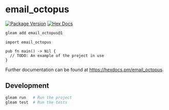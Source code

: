 # email_octopus

[![Package Version](https://img.shields.io/hexpm/v/email_octopus)](https://hex.pm/packages/email_octopus)
[![Hex Docs](https://img.shields.io/badge/hex-docs-ffaff3)](https://hexdocs.pm/email_octopus/)

```sh
gleam add email_octopus@1
```
```gleam
import email_octopus

pub fn main() -> Nil {
  // TODO: An example of the project in use
}
```

Further documentation can be found at <https://hexdocs.pm/email_octopus>.

## Development

```sh
gleam run   # Run the project
gleam test  # Run the tests
```
